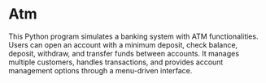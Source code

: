 # Atm
This Python program simulates a banking system with ATM functionalities. Users can open an account with a minimum deposit, check balance, deposit, withdraw, and transfer funds between accounts. It manages multiple customers, handles transactions, and provides account management options through a menu-driven interface.
